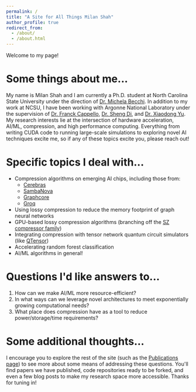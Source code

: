 ```yaml
---
permalink: /
title: "A Site for All Things Milan Shah"
author_profile: true
redirect_from: 
  - /about/
  - /about.html
---
```


Welcome to my page!

Some things about me...
======
My name is Milan Shah and I am currently a Ph.D. student at North Carolina State University under the direction of  [Dr. Michela Becchi](https://mbecchi.wordpress.ncsu.edu/). In addition to my work at NCSU, I have been working with Argonne National Laboratory under the supervision of [Dr. Franck Cappello](https://www.anl.gov/profile/franck-cappello), [Dr. Sheng Di](https://www.anl.gov/profile/sheng-di), and [Dr. Xiaodong Yu](https://xiaodong-yu.github.io/). My research interests lie at the intersection of hardware acceleration, AI/ML, compression, and high performance computing. Everything from writing CUDA code to running large-scale simulations to exploring novel AI techniques excite me, so if any of these topics excite you, please reach out!

Specific topics I deal with...
=====
- Compression algorithms on emerging AI chips, including those from:
  - [Cerebras](https://cerebras.ai/product-system/)
  - [SambaNova](https://sambanova.ai/products/datascale)
  - [Graphcore](https://www.graphcore.ai/products/ipu)
  - [Groq](https://groq.com/groqrack/)
- Using lossy compression to reduce the memory footprint of graph neural networks
- GPU-based lossy compression algorithms (branching off the [SZ compressor family](https://szcompressor.org/))
- Integrating compression with tensor network quantum circuit simulators (like [QTensor](https://github.com/danlkv/QTensor))
- Accelerating random forest classification
- AI/ML algorithms in general!

Questions I'd like answers to...
=====
1. How can we make AI/ML more resource-efficient?
2. In what ways can we leverage novel architectures to meet exponentially growing computational needs?
3. What place does compression have as a tool to reduce power/storage/time requirements?

Some additional thoughts...
=====
I encourage you to explore the rest of the site (such as the [Publications page](https://mkshah5.github.io/publications/)) to see more about some means of addressing these questions. You'll find papers we have published, code repositories ready to be forked, and even a few blog posts to make my research space more accessible. Thanks for tuning in!